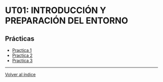 # UT01: INTRODUCCIÓN Y PREPARACIÓN DEL ENTORNO
## Prácticas

- [Practica 1](practicas/PR0101/Documentación.md)
- [Practica 2](practicas/PR0102/Documentación.md)
- [Practica 3](practicas/PR0103/Documentación.md)



--- 
[Volver al índice](../index.md)